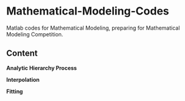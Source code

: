 # Mathematical-Modeling-Codes
Matlab codes for Mathematical Modeling, preparing for Mathematical Modeling Competition.

## Content

**Analytic Hierarchy Process**

**Interpolation**

**Fitting**
